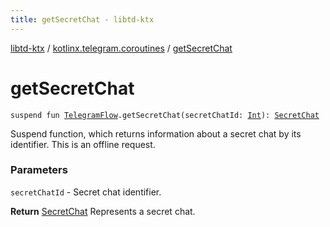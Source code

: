```yaml
---
title: getSecretChat - libtd-ktx
---
```


[libtd-ktx](../index.html) / [kotlinx.telegram.coroutines](index.html) / [getSecretChat](./get-secret-chat.html)

# getSecretChat

`suspend fun `[`TelegramFlow`](../kotlinx.telegram.core/-telegram-flow/index.html)`.getSecretChat(secretChatId: `[`Int`](https://kotlinlang.org/api/latest/jvm/stdlib/kotlin/-int/index.html)`): `[`SecretChat`](https://tdlibx.github.io/td/docs/org/drinkless/td/libcore/telegram/TdApi.SecretChat.html)

Suspend function, which returns information about a secret chat by its identifier. This is an
offline request.

### Parameters

`secretChatId` - Secret chat identifier.

**Return**
[SecretChat](https://tdlibx.github.io/td/docs/org/drinkless/td/libcore/telegram/TdApi.SecretChat.html) Represents a secret chat.

